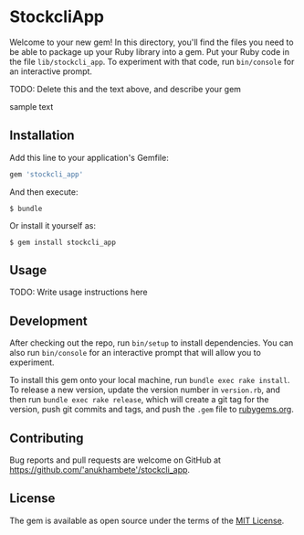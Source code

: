 # StockcliApp

Welcome to your new gem! In this directory, you'll find the files you need to be able to package up your Ruby library into a gem. Put your Ruby code in the file `lib/stockcli_app`. To experiment with that code, run `bin/console` for an interactive prompt.

TODO: Delete this and the text above, and describe your gem

sample text
## Installation

Add this line to your application's Gemfile:

```ruby
gem 'stockcli_app'
```

And then execute:

    $ bundle

Or install it yourself as:

    $ gem install stockcli_app

## Usage

TODO: Write usage instructions here

## Development

After checking out the repo, run `bin/setup` to install dependencies. You can also run `bin/console` for an interactive prompt that will allow you to experiment.

To install this gem onto your local machine, run `bundle exec rake install`. To release a new version, update the version number in `version.rb`, and then run `bundle exec rake release`, which will create a git tag for the version, push git commits and tags, and push the `.gem` file to [rubygems.org](https://rubygems.org).

## Contributing

Bug reports and pull requests are welcome on GitHub at https://github.com/'anukhambete'/stockcli_app.

## License

The gem is available as open source under the terms of the [MIT License](https://opensource.org/licenses/MIT).
